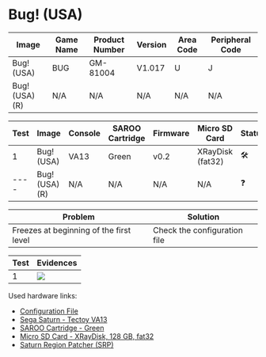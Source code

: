 # Bug! (USA)

| Image          | Game Name | Product Number | Version | Area Code | Peripheral Code |
| -------------- | --------- | -------------- | ------- | --------- | --------------- |
| Bug! (USA)     | BUG       | GM-81004       | V1.017  | U         | J               |
| Bug! (USA) (R) | N/A       | N/A            | N/A     | N/A       | N/A             |

| Test | Image          | Console | SAROO Cartridge | Firmware | Micro SD Card    | Status              | Time Played |
| ---- | -------------- | ------- | --------------- | -------- | ---------------- | ------------------- | ----------- |
| 1    | Bug! (USA)     | VA13    | Green           | v0.2     | XRayDisk (fat32) | :hammer_and_wrench: | 15 minutes  |
| ---- | Bug! (USA) (R) | N/A     | N/A             | N/A      | N/A              | :question:          | N/A         |

| Problem                                 | Solution                     |
| --------------------------------------- | ---------------------------- |
| Freezes at beginning of the first level | Check the configuration file |

| Test | Evidences                                                                                        |
| ---- | ------------------------------------------------------------------------------------------------ |
| 1    | [![](https://img.youtube.com/vi/P4SlEjedq0Q/0.jpg)](https://www.youtube.com/watch?v=P4SlEjedq0Q) |

Used hardware links:

- [Configuration File](https://github.com/williamdsw/saroo-configuration-list/blob/master/Regions/Retails/USA/GM-81004/README.md)
- [Sega Saturn - Tectoy VA13](../../../../Info/Consoles/VA13/README.md)
- [SAROO Cartridge - Green](../../../../Info/Cartridges/RetroGameParadiseStore/1.32F/README.md)
- [Micro SD Card - XRayDisk, 128 GB, fat32](../../../../Info/SdCards/XRayDisk/128GB/fat32/README.md)
- [Saturn Region Patcher (SRP)](https://segaxtreme.net/resources/saturn-region-patcher.81/download)
